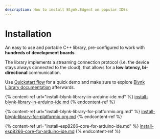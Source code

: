 ```yaml
---
description: How to install Blynk.Edgent on popular IDEs
---
```


# Installation

An easy to use and portable C++ library, pre-configured to work with **hundreds of development boards**.

The library implements a streaming connection protocol (i.e. the device stays always connected to the cloud), that allows for a **low latency, bi-directional** communication.&#x20;

Use [Quickstart flow](../../getting-started/what-do-i-need-to-blynk/) for a quick demo and make sure to explore [Blynk Library documentation](../configuration.md) afterwards.

{% content-ref url="install-blynk-library-in-arduino-ide.md" %}
[install-blynk-library-in-arduino-ide.md](install-blynk-library-in-arduino-ide.md)
{% endcontent-ref %}

{% content-ref url="install-blynk-library-for-platformio.org.md" %}
[install-blynk-library-for-platformio.org.md](install-blynk-library-for-platformio.org.md)
{% endcontent-ref %}

{% content-ref url="install-esp8266-core-for-arduino-ide.md" %}
[install-esp8266-core-for-arduino-ide.md](install-esp8266-core-for-arduino-ide.md)
{% endcontent-ref %}

